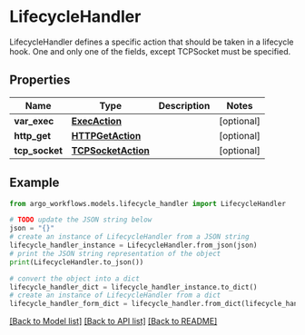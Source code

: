 # LifecycleHandler

LifecycleHandler defines a specific action that should be taken in a lifecycle hook. One and only one of the fields, except TCPSocket must be specified.

## Properties

Name | Type | Description | Notes
------------ | ------------- | ------------- | -------------
**var_exec** | [**ExecAction**](ExecAction.md) |  | [optional] 
**http_get** | [**HTTPGetAction**](HTTPGetAction.md) |  | [optional] 
**tcp_socket** | [**TCPSocketAction**](TCPSocketAction.md) |  | [optional] 

## Example

```python
from argo_workflows.models.lifecycle_handler import LifecycleHandler

# TODO update the JSON string below
json = "{}"
# create an instance of LifecycleHandler from a JSON string
lifecycle_handler_instance = LifecycleHandler.from_json(json)
# print the JSON string representation of the object
print(LifecycleHandler.to_json())

# convert the object into a dict
lifecycle_handler_dict = lifecycle_handler_instance.to_dict()
# create an instance of LifecycleHandler from a dict
lifecycle_handler_form_dict = lifecycle_handler.from_dict(lifecycle_handler_dict)
```
[[Back to Model list]](../README.md#documentation-for-models) [[Back to API list]](../README.md#documentation-for-api-endpoints) [[Back to README]](../README.md)


